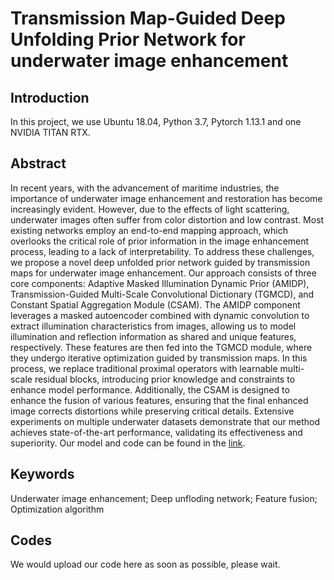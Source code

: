 # Transmission Map-Guided Deep Unfolding Prior Network for underwater image enhancement

## Introduction
In this project, we use Ubuntu 18.04, Python 3.7, Pytorch 1.13.1 and one NVIDIA TITAN RTX. 

## Abstract
In recent years, with the advancement of maritime industries, the importance of underwater image enhancement and restoration has become increasingly evident. However, due to the effects of light scattering, underwater images often suffer from color distortion and low contrast. Most existing networks employ an end-to-end mapping approach, which overlooks the critical role of prior information in the image enhancement process, leading to a lack of interpretability. To address these challenges, we propose a novel deep unfolded prior network guided by transmission maps for underwater image enhancement. Our approach consists of three core components: Adaptive Masked Illumination Dynamic Prior (AMIDP), Transmission-Guided Multi-Scale Convolutional Dictionary (TGMCD), and Constant Spatial Aggregation Module (CSAM). The AMIDP component leverages a masked autoencoder combined with dynamic convolution to extract illumination characteristics from images, allowing us to model illumination and reflection information as shared and unique features, respectively. These features are then fed into the TGMCD module, where they undergo iterative optimization guided by transmission maps. In this process, we replace traditional proximal operators with learnable multi-scale residual blocks, introducing prior knowledge and constraints to enhance model performance. Additionally, the CSAM is designed to enhance the fusion of various features, ensuring that the final enhanced image corrects distortions while preserving critical details. Extensive experiments on multiple underwater datasets demonstrate that our method achieves state-of-the-art performance, validating its effectiveness and superiority. 
Our model and code can be found in the [link](https://github.com/makabala/CDDU-master).

## Keywords
Underwater image enhancement; Deep unfloding network; Feature fusion; Optimization algorithm

## Codes
We would upload our code here as soon as possible, please wait.
